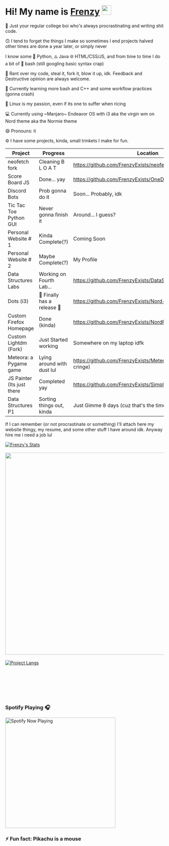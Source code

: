 <!--
**FrenzyExists/FrenzyExists** is a ✨ _special_ ✨ repository because its `README.md` (this file) appears on your GitHub profile.

Here are some ideas to get you started:

- 🔭 I’m currently working on ...
- 🌱 I’m currently learning ...
-  I’m looking to collaborate on ...
- 🤔 I’m looking for help with ...
- 💬 Ask me about ...
- 📫 How to reach me: ...
- 😄 Pronouns: ...
- ⚡ Fun fact: ...
-->

# Hi! My name is [Frenzy](https://frenzyexists.github.io/Webfolio/) <img src="https://raw.githubusercontent.com/MartinHeinz/MartinHeinz/master/wave.gif" width="30px">

📓 Just your regular college boi who's always procrastinating and writing shit code.

🙃 I tend to forget the things I make so sometimes I end projects halved other times are done a year later, or simply never

I know some 🐍 Python, ♨️ Java 🌐 HTML/CSS/JS, and from time to time I do a bit of 🚀 bash (still googling basic syntax crap)

👯 Rant over my code, steal it, fork it, blow it up, idk. Feedback and Destructive opinion are always welcome.

🌱 Currently learning more bash and C++ and some workflow practices (gonna crash)

👾 Linux is my passion, even if its one to suffer when ricing

💻 Currently using ~Manjaro~ Endeavor OS with i3 aka the virgin wm on Nord theme aka the Normie theme

:smile: Pronouns: it

⚙️ I have some projects, kinda, small trinkets I make for fun.

Project                     | Progress                    | Location
-----------                 | --------                    |--------                                                               |
neofetch fork               | Cleaning B L O A T          | https://github.com/FrenzyExists/neofetch                              |
Score Board JS              | Done... yay                 | https://github.com/FrenzyExists/OneDayBootCampScoreboard              |
Discord Bots                | Prob gonna do it            | Soon... Probably, idk                                                 |
Tic Tac Toe Python GUI      | Never gonna finish it       | Around... I guess?                                                    |
Personal Website # 1        | Kinda Complete(?)           | Coming Soon                                                           |
Personal Website # 2        | Maybe Complete(?)           | My Profile                                                            |
Data Structures Labs        | Working on Fourth Lab...    | https://github.com/FrenzyExists/DataStructuresLab                     |
Dots (i3)                   | 🎉 Finally has a release 🎉  | https://github.com/FrenzyExists/Nord-dot-files-i3                     |
Custom Firefox Homepage     | Done (kinda)                | https://github.com/FrenzyExists/NordFirefox (I remembered)            |
Custom Lightdm (Fork)       | Just Started working        | Somewhere on my laptop idfk                                           |
Meteora: a Pygame game      | Lying around with dust lul  | https://github.com/FrenzyExists/Meteora-python (enjoy the cringe)     |
JS Painter (Its just there  | Completed yay               | https://github.com/FrenzyExists/Simple_Paint_JS                       |
Data Structures P1          | Sorting things out, kinda   | Just Gimme 8 days (cuz that's the time limit given)                   |

If I can remember (or not procrastinate or something) I'll attach here my website thingy, my resume, and some other stuff I have around idk. Anyway hire me i need a job lul

[![Frenzy's Stats](https://github-readme-stats.vercel.app/api?username=frenzyexists&show_icons=true&theme=nord)](https://github.com/anuraghazra/github-readme-stats)
<br/><br/>
<a href="https://wakatime.com"><img width="640px" src="https://wakatime.com/share/@frenzyexists/a01cbadb-6523-4eca-a05d-711f71e0b098.png" /></a>
<br/><br/>
[![Project Langs](https://github-readme-stats.vercel.app/api/top-langs/?username=frenzyexists&layout=compact&theme=nord)](https://github.com/anuraghazra/github-readme-stats)

<br/><br/><br/><br/><br/>


### Spotify Playing 🎧 
[<img src="https://spotify-now-playing-hhsy1ompp-frenzyexists.vercel.app/api/spotify-playing" alt="Spotify Now Playing" width="350" />](https://open.spotify.com/user/31384113f5b94495bfa760f151223b29)


### ⚡ Fun fact: Pikachu is a mouse
